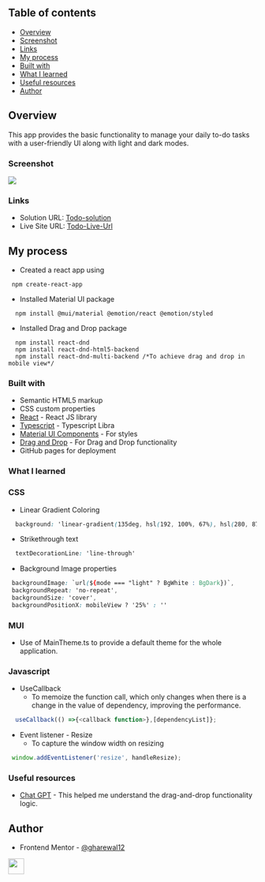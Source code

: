 ## Table of contents

- [Overview](#overview)
- [Screenshot](#screenshot)
- [Links](#links)
- [My process](#my-process)
- [Built with](#built-with)
- [What I learned](#what-i-learned)
- [Useful resources](#useful-resources)
- [Author](#author)

## Overview
This app provides the basic functionality to manage your daily to-do tasks with a user-friendly UI along with light and dark modes.

### Screenshot

![](.src/images/screenshot.jpg)

### Links

- Solution URL: [Todo-solution](https://github.com/gharewal12/todo-app)
- Live Site URL: [Todo-Live-Url](https://gharewal12.github.io/todo-app/)

## My process
- Created a react app using
```node
 npm create-react-app
```
- Installed Material UI package
```node
  npm install @mui/material @emotion/react @emotion/styled
```
- Installed Drag and Drop package
```node
  npm install react-dnd
  npm install react-dnd-html5-backend
  npm install react-dnd-multi-backend /*To achieve drag and drop in mobile view*/
```
### Built with

- Semantic HTML5 markup
- CSS custom properties
- [React](https://reactjs.org/) - React JS library
- [Typescript](https://www.typescriptlang.org/) - Typescript Libra
- [Material UI Components](https://mui.com/) - For styles
- [Drag and Drop](https://www.npmjs.com/package/react-dnd-multi-backend) - For Drag and Drop functionality
- GitHub pages for deployment


### What I learned

### CSS
- Linear Gradient Coloring
```css
  background: 'linear-gradient(135deg, hsl(192, 100%, 67%), hsl(280, 87%, 65%))'
```
- Strikethrough text
```css
  textDecorationLine: 'line-through'
```
- Background Image properties
 ```css
  backgroundImage: `url(${mode === "light" ? BgWhite : BgDark})`,
  backgroundRepeat: 'no-repeat',
  backgroundSize: 'cover',
  backgroundPositionX: mobileView ? '25%' : ''
```
### MUI
- Use of MainTheme.ts to provide a default theme for the whole application.
  
### Javascript

- UseCallback
  - To memoize the function call, which only changes when there is a change in the value of dependency, improving the performance.
```js
  useCallback(() =>{<callback function>},[dependencyList]};
```
- Event listener - Resize
  - To capture the window width on resizing
```js
 window.addEventListener('resize', handleResize);
```

### Useful resources

- [Chat GPT](https://chat.openai.com/) - This helped me understand the drag-and-drop functionality logic.

## Author

- Frontend Mentor - [@gharewal12](https://www.frontendmentor.io/profile/gharewal12)
<p align="left">
  <a href="https://www.linkedin.com/in/granth-gharewal" target="_blank" rel="noreferrer"><img src="https://raw.githubusercontent.com/danielcranney/readme-generator/main/public/icons/socials/linkedin.svg" width="32" height="32" /></a>
</p>

